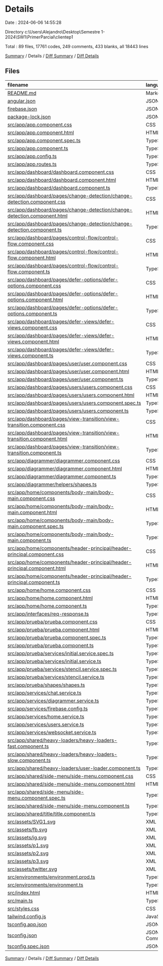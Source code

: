 # Details

Date : 2024-06-06 14:55:28

Directory c:\\Users\\Alejandro\\Desktop\\Semestre 1-2024\\SW1\\PrimerParcial\\clientep1

Total : 89 files,  17761 codes, 249 comments, 433 blanks, all 18443 lines

[Summary](results.md) / Details / [Diff Summary](diff.md) / [Diff Details](diff-details.md)

## Files
| filename | language | code | comment | blank | total |
| :--- | :--- | ---: | ---: | ---: | ---: |
| [README.md](/README.md) | Markdown | 14 | 0 | 14 | 28 |
| [angular.json](/angular.json) | JSON | 104 | 0 | 2 | 106 |
| [firebase.json](/firebase.json) | JSON | 1 | 0 | 0 | 1 |
| [package-lock.json](/package-lock.json) | JSON | 14,291 | 0 | 1 | 14,292 |
| [src/app/app.component.css](/src/app/app.component.css) | CSS | 0 | 0 | 1 | 1 |
| [src/app/app.component.html](/src/app/app.component.html) | HTML | 1 | 0 | 1 | 2 |
| [src/app/app.component.spec.ts](/src/app/app.component.spec.ts) | TypeScript | 25 | 0 | 5 | 30 |
| [src/app/app.component.ts](/src/app/app.component.ts) | TypeScript | 12 | 0 | 2 | 14 |
| [src/app/app.config.ts](/src/app/app.config.ts) | TypeScript | 29 | 0 | 5 | 34 |
| [src/app/app.routes.ts](/src/app/app.routes.ts) | TypeScript | 66 | 0 | 2 | 68 |
| [src/app/dashboard/dashboard.component.css](/src/app/dashboard/dashboard.component.css) | CSS | 0 | 0 | 1 | 1 |
| [src/app/dashboard/dashboard.component.html](/src/app/dashboard/dashboard.component.html) | HTML | 10 | 0 | 1 | 11 |
| [src/app/dashboard/dashboard.component.ts](/src/app/dashboard/dashboard.component.ts) | TypeScript | 11 | 0 | 2 | 13 |
| [src/app/dashboard/pages/change-detection/change-detection.component.css](/src/app/dashboard/pages/change-detection/change-detection.component.css) | CSS | 0 | 0 | 1 | 1 |
| [src/app/dashboard/pages/change-detection/change-detection.component.html](/src/app/dashboard/pages/change-detection/change-detection.component.html) | HTML | 1 | 0 | 1 | 2 |
| [src/app/dashboard/pages/change-detection/change-detection.component.ts](/src/app/dashboard/pages/change-detection/change-detection.component.ts) | TypeScript | 41 | 1 | 6 | 48 |
| [src/app/dashboard/pages/control-flow/control-flow.component.css](/src/app/dashboard/pages/control-flow/control-flow.component.css) | CSS | 0 | 0 | 1 | 1 |
| [src/app/dashboard/pages/control-flow/control-flow.component.html](/src/app/dashboard/pages/control-flow/control-flow.component.html) | HTML | 58 | 3 | 5 | 66 |
| [src/app/dashboard/pages/control-flow/control-flow.component.ts](/src/app/dashboard/pages/control-flow/control-flow.component.ts) | TypeScript | 20 | 0 | 4 | 24 |
| [src/app/dashboard/pages/defer-options/defer-options.component.css](/src/app/dashboard/pages/defer-options/defer-options.component.css) | CSS | 0 | 0 | 1 | 1 |
| [src/app/dashboard/pages/defer-options/defer-options.component.html](/src/app/dashboard/pages/defer-options/defer-options.component.html) | HTML | 68 | 0 | 7 | 75 |
| [src/app/dashboard/pages/defer-options/defer-options.component.ts](/src/app/dashboard/pages/defer-options/defer-options.component.ts) | TypeScript | 12 | 0 | 2 | 14 |
| [src/app/dashboard/pages/defer-views/defer-views.component.css](/src/app/dashboard/pages/defer-views/defer-views.component.css) | CSS | 0 | 0 | 1 | 1 |
| [src/app/dashboard/pages/defer-views/defer-views.component.html](/src/app/dashboard/pages/defer-views/defer-views.component.html) | HTML | 30 | 3 | 4 | 37 |
| [src/app/dashboard/pages/defer-views/defer-views.component.ts](/src/app/dashboard/pages/defer-views/defer-views.component.ts) | TypeScript | 12 | 0 | 2 | 14 |
| [src/app/dashboard/pages/user/user.component.css](/src/app/dashboard/pages/user/user.component.css) | CSS | 0 | 0 | 1 | 1 |
| [src/app/dashboard/pages/user/user.component.html](/src/app/dashboard/pages/user/user.component.html) | HTML | 1 | 0 | 1 | 2 |
| [src/app/dashboard/pages/user/user.component.ts](/src/app/dashboard/pages/user/user.component.ts) | TypeScript | 44 | 4 | 5 | 53 |
| [src/app/dashboard/pages/users/users.component.css](/src/app/dashboard/pages/users/users.component.css) | CSS | 0 | 0 | 1 | 1 |
| [src/app/dashboard/pages/users/users.component.html](/src/app/dashboard/pages/users/users.component.html) | HTML | 13 | 0 | 2 | 15 |
| [src/app/dashboard/pages/users/users.component.spec.ts](/src/app/dashboard/pages/users/users.component.spec.ts) | TypeScript | 18 | 0 | 6 | 24 |
| [src/app/dashboard/pages/users/users.component.ts](/src/app/dashboard/pages/users/users.component.ts) | TypeScript | 15 | 0 | 2 | 17 |
| [src/app/dashboard/pages/view-transition/view-transition.component.css](/src/app/dashboard/pages/view-transition/view-transition.component.css) | CSS | 0 | 0 | 1 | 1 |
| [src/app/dashboard/pages/view-transition/view-transition.component.html](/src/app/dashboard/pages/view-transition/view-transition.component.html) | HTML | 1 | 0 | 1 | 2 |
| [src/app/dashboard/pages/view-transition/view-transition.component.ts](/src/app/dashboard/pages/view-transition/view-transition.component.ts) | TypeScript | 10 | 0 | 3 | 13 |
| [src/app/diagrammer/diagrammer.component.css](/src/app/diagrammer/diagrammer.component.css) | CSS | 27 | 0 | 6 | 33 |
| [src/app/diagrammer/diagrammer.component.html](/src/app/diagrammer/diagrammer.component.html) | HTML | 76 | 10 | 3 | 89 |
| [src/app/diagrammer/diagrammer.component.ts](/src/app/diagrammer/diagrammer.component.ts) | TypeScript | 678 | 155 | 93 | 926 |
| [src/app/diagrammer/helpers/shapes.ts](/src/app/diagrammer/helpers/shapes.ts) | TypeScript | 266 | 0 | 8 | 274 |
| [src/app/home/components/body-main/body-main.component.css](/src/app/home/components/body-main/body-main.component.css) | CSS | 0 | 0 | 1 | 1 |
| [src/app/home/components/body-main/body-main.component.html](/src/app/home/components/body-main/body-main.component.html) | HTML | 0 | 0 | 1 | 1 |
| [src/app/home/components/body-main/body-main.component.spec.ts](/src/app/home/components/body-main/body-main.component.spec.ts) | TypeScript | 18 | 0 | 6 | 24 |
| [src/app/home/components/body-main/body-main.component.ts](/src/app/home/components/body-main/body-main.component.ts) | TypeScript | 10 | 0 | 3 | 13 |
| [src/app/home/components/header-principal/header-principal.component.css](/src/app/home/components/header-principal/header-principal.component.css) | CSS | 3 | 0 | 1 | 4 |
| [src/app/home/components/header-principal/header-principal.component.html](/src/app/home/components/header-principal/header-principal.component.html) | HTML | 35 | 0 | 1 | 36 |
| [src/app/home/components/header-principal/header-principal.component.ts](/src/app/home/components/header-principal/header-principal.component.ts) | TypeScript | 21 | 0 | 5 | 26 |
| [src/app/home/home.component.css](/src/app/home/home.component.css) | CSS | 13 | 0 | 4 | 17 |
| [src/app/home/home.component.html](/src/app/home/home.component.html) | HTML | 121 | 3 | 8 | 132 |
| [src/app/home/home.component.ts](/src/app/home/home.component.ts) | TypeScript | 179 | 25 | 20 | 224 |
| [src/app/interfaces/req-response.ts](/src/app/interfaces/req-response.ts) | TypeScript | 114 | 1 | 31 | 146 |
| [src/app/prueba/prueba.component.css](/src/app/prueba/prueba.component.css) | CSS | 4 | 0 | 1 | 5 |
| [src/app/prueba/prueba.component.html](/src/app/prueba/prueba.component.html) | HTML | 5 | 0 | 0 | 5 |
| [src/app/prueba/prueba.component.spec.ts](/src/app/prueba/prueba.component.spec.ts) | TypeScript | 18 | 0 | 6 | 24 |
| [src/app/prueba/prueba.component.ts](/src/app/prueba/prueba.component.ts) | TypeScript | 33 | 0 | 7 | 40 |
| [src/app/prueba/services/initial.service.spec.ts](/src/app/prueba/services/initial.service.spec.ts) | TypeScript | 12 | 0 | 5 | 17 |
| [src/app/prueba/services/initial.service.ts](/src/app/prueba/services/initial.service.ts) | TypeScript | 49 | 6 | 14 | 69 |
| [src/app/prueba/services/stencil.service.spec.ts](/src/app/prueba/services/stencil.service.spec.ts) | TypeScript | 12 | 0 | 5 | 17 |
| [src/app/prueba/services/stencil.service.ts](/src/app/prueba/services/stencil.service.ts) | TypeScript | 352 | 1 | 6 | 359 |
| [src/app/prueba/shapes/shapes.ts](/src/app/prueba/shapes/shapes.ts) | TypeScript | 266 | 1 | 10 | 277 |
| [src/app/services/chat.service.ts](/src/app/services/chat.service.ts) | TypeScript | 19 | 0 | 4 | 23 |
| [src/app/services/diagrammer.service.ts](/src/app/services/diagrammer.service.ts) | TypeScript | 82 | 7 | 20 | 109 |
| [src/app/services/firebase.config.ts](/src/app/services/firebase.config.ts) | TypeScript | 21 | 0 | 4 | 25 |
| [src/app/services/home.service.ts](/src/app/services/home.service.ts) | TypeScript | 94 | 3 | 13 | 110 |
| [src/app/services/users.service.ts](/src/app/services/users.service.ts) | TypeScript | 37 | 1 | 6 | 44 |
| [src/app/services/websocket.service.ts](/src/app/services/websocket.service.ts) | TypeScript | 29 | 6 | 8 | 43 |
| [src/app/shared/heavy-loaders/heavy-loaders-fast.component.ts](/src/app/shared/heavy-loaders/heavy-loaders-fast.component.ts) | TypeScript | 16 | 0 | 2 | 18 |
| [src/app/shared/heavy-loaders/heavy-loaders-slow.component.ts](/src/app/shared/heavy-loaders/heavy-loaders-slow.component.ts) | TypeScript | 16 | 0 | 2 | 18 |
| [src/app/shared/heavy-loaders/user-loader.component.ts](/src/app/shared/heavy-loaders/user-loader.component.ts) | TypeScript | 9 | 0 | 2 | 11 |
| [src/app/shared/side-menu/side-menu.component.css](/src/app/shared/side-menu/side-menu.component.css) | CSS | 0 | 0 | 1 | 1 |
| [src/app/shared/side-menu/side-menu.component.html](/src/app/shared/side-menu/side-menu.component.html) | HTML | 44 | 14 | 2 | 60 |
| [src/app/shared/side-menu/side-menu.component.spec.ts](/src/app/shared/side-menu/side-menu.component.spec.ts) | TypeScript | 18 | 0 | 8 | 26 |
| [src/app/shared/side-menu/side-menu.component.ts](/src/app/shared/side-menu/side-menu.component.ts) | TypeScript | 19 | 0 | 2 | 21 |
| [src/app/shared/title/title.component.ts](/src/app/shared/title/title.component.ts) | TypeScript | 12 | 0 | 2 | 14 |
| [src/assets/SVG1.svg](/src/assets/SVG1.svg) | XML | 1 | 0 | 0 | 1 |
| [src/assets/fb.svg](/src/assets/fb.svg) | XML | 4 | 0 | 0 | 4 |
| [src/assets/ig.svg](/src/assets/ig.svg) | XML | 1 | 0 | 0 | 1 |
| [src/assets/p1.svg](/src/assets/p1.svg) | XML | 1 | 0 | 0 | 1 |
| [src/assets/p2.svg](/src/assets/p2.svg) | XML | 1 | 0 | 0 | 1 |
| [src/assets/p3.svg](/src/assets/p3.svg) | XML | 1 | 0 | 0 | 1 |
| [src/assets/twitter.svg](/src/assets/twitter.svg) | XML | 1 | 0 | 0 | 1 |
| [src/environments/environment.prod.ts](/src/environments/environment.prod.ts) | TypeScript | 0 | 0 | 1 | 1 |
| [src/environments/environment.ts](/src/environments/environment.ts) | TypeScript | 5 | 0 | 2 | 7 |
| [src/index.html](/src/index.html) | HTML | 13 | 0 | 3 | 16 |
| [src/main.ts](/src/main.ts) | TypeScript | 5 | 0 | 2 | 7 |
| [src/styles.css](/src/styles.css) | CSS | 22 | 1 | 5 | 28 |
| [tailwind.config.js](/tailwind.config.js) | JavaScript | 7 | 1 | 1 | 9 |
| [tsconfig.app.json](/tsconfig.app.json) | JSON | 14 | 1 | 1 | 16 |
| [tsconfig.json](/tsconfig.json) | JSON with Comments | 33 | 1 | 1 | 35 |
| [tsconfig.spec.json](/tsconfig.spec.json) | JSON | 16 | 1 | 1 | 18 |

[Summary](results.md) / Details / [Diff Summary](diff.md) / [Diff Details](diff-details.md)